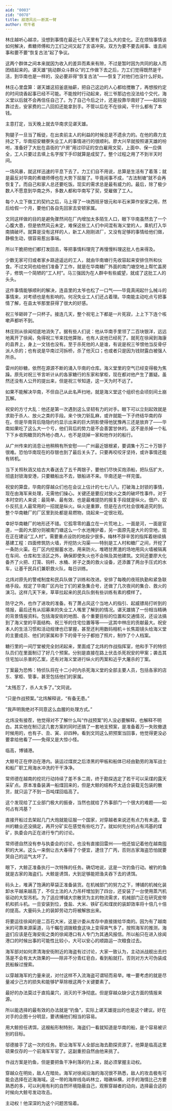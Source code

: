 ```yaml
---
aid: "0003"
zid: "0078"
title: 甜港风云——断其一臂
author: 吹牛者
---
```


林庄越听心越凉，没想到事情在最近七八天里有了这么大的变化。正在烦恼事情该如何解决，煮糖师傅和力工们之间又起了言语冲突。双方为要不要去闹事、谁去闹事和要不要“恢复古法”起了争议。

这两个群体之间本来就因为收入的差异而素来有隙，不过是暂时因为共同的敌人而团结起来的。谌天雄“挑动群众斗群众”的工作做下去之后，力工们觉得既然是干活，到华南也是一样的，没必要非得“恢复古法”——恢复了对他们也没什么好处。

林庄心里盘算：谌天雄这招釜底抽薪，把自己这边的人心都给搅散了，再想按约定的时间烧香起事已经不可能。不能按时行动起来，祝三爷那边也没法给个交代，海义堂以后就不会再信任自己了。为了自己今后之计，还是投靠华南好了——起码投靠过去，安家费的二八回扣还能拿到手。不管以后在不在徐闻，干什么都有了本钱。

主意打定，当天晚上就去华南求见谌天雄。

狗腿子一旦当了叛徒，在出卖前主人的利益的时候总是不遗余力的。在他的鼎力支持之下，华南招安糖寮失业工人的事情进行的很顺利。廖大兴早就按照谌天雄的吩咐，准备好了大批在县衙的“户房”用过印证的空白雇用文契，上面中、保一应俱全，工人只要过去填上名字按下手印就算是成契了。整个过程之用了不到半天时间。

一场风暴，就这样迅速的平息下去了。力工们自不用说，总算是生活有了着落；就是最反对华南的煮塘师傅也在大势下屈服了。毕竟闹事不成，“古法制塘”就不会再恢复了。而自己和家人总还要吃饭。现实的需求总是最有威力的。最后，除了极少数人不愿意到华南之外，多数人都和华南写了契，受雇做了工人。

每个人立下做工的契约之后，马上得了一块西班牙银元和半石米算作安家之用，然后给假一个月，要他们各自先回家去安顿家属。

文同这样做的目的是避免骤然间在厂内增加太多陌生人口，眼下华南虽然去了一个心腹大患，但是依然风云未定，难保这些工人们中间混有海义堂的人，乘机打入华南搞破坏。就算是没有这样的人，新工人刚刚进厂，又没有足够的事情给他们做，静极生动，很容易惹出事端。

所以干脆把他们都打发回去，等把事情料理完了再慢慢料理这批人也来得及。

少数无家可归或者家乡路途遥远的工人，就由华南塘行先收容起来安排住所和伙食。不过文同也给他们准备了工作，就是在华南糖厂外面的南门塘空地上帮忙盖房子，修筑一个简陋的“工人村”。马三强因为在人群中有些威望，就成了这批工人的头头。

这件事情能够顺利的解决，连县里的太爷也松了一口气——毕竟真闹起什么械斗的事情来，对考绩也是有影响的。何况失业工人们还占着理。华南能主动吃点亏把事情了解，在县太爷那里获得了很大的好感。

祝三爷砸碎了一只杯子。接连几天，整个祝宅上下都是一片死寂，上上下下连个咳嗽声都听不到。

林庄则从徐闻彻底地消失了。据有些人们说：他从华南手里领了二百块银洋，远远地离开了徐闻，免得祝三爷来找他算账，也有人说他已经死了。就死在徐闻到海康的县界上，身上一文钱也没有。至于杀死他的人是谁，有说是祝三爷恨他当反骨仔派人杀的；也有说是华南过河拆桥，杀了他灭口；也或者只是因为钱财露白被强人所杀。

雷州的砂糖，依然在源源不断的涌入华南的仓库。海义堂里的空气已经变得极为焦躁。原先对祝三爷言听计从的各家糖行的东家和掌柜，现在都对他产生了置疑。虽然还没有人公开的提出来，但是祝三爷知道，这一天为时不远了。

如果不能解决华南，不但自己从此名声扫地，就是海义堂这个组织也会顷刻间土崩瓦解。

祝安的方寸大乱：他还是第一次遇到这么坚韧有力的对手。眼下可以立刻起效就是求助于杀人、放火之类的手段。来个快刀斩乱麻，或许就能一下子终结华南的存在。但是华南背后隐隐约约显示出来的巨大阴影使得他犹豫再三还是放弃了——华南如果吃了这么大一个亏，他们背后的势力是不会善罢甘休的。这不是杀掉一个私下下乡收购糖货的外地小商人，也不是烧掉一家和他作对的船行。

从广州传来的消息让他稍稍有所安慰——广州最近银根紧，要调集十万二十万银子很难。恐怕华南现在的存银也到了最后关头了。只要再咬咬牙坚持，或许事情还能有转机。

当下关照秋涵又给古大春送去了五千两银子，要他们尽快买炮添船，把队伍扩大，彻底封锁海安港，只要糖船出不去，银船进不来。华南还是一样完蛋。

祝安的算盘，华南的穿越众们也在会议上估计的七七八八。打破海上封锁的事情，现在由海军来处理，无需他们操心。关键还是要应对放火之类的破坏性事件。对于本时空的人来说：最简单、最有效、也是最难提防的报复手段就是纵火。佃户、奴仆反抗主人最常用的一招就是纵火。纵火是重罪，但是在古代社会很难追究的到。整个华南糖厂的厂区里到处都是易燃物，烧起来一定很壮观。

幸好华南糖厂的地形还不错。它孤零零的矗立在一片荒地上，一面是河，一面是官道，一面的大部分则被南门塘这么一个水池掩护着，另一面原先是大片的空地，现在正在建设“工人村”。需要重点设防的地段少很多。梅林不辞辛苦的指挥着继续搞基建工程：四面修筑防火墙，开挖防火沟渠——特别是工人村和糖厂之间，开挖了一条防火渠。在厂区内挖掘蓄水池，用来防火。堆晒甘蔗渣的场地用风火墙被隔离在车间、仓库和生活区之外，确保即使失火也不会殃及其他建筑。文同还要廖大化备齐了火把、灯笼、钩杆、水桶、斧子之类的救火设备，还添置了两台手压式的水车，让基干民兵们兼职救火队，每日训练。

北炜对原先的警戒制度和民兵队做了训练和改进。安排了每晚的夜班执勤和紧急联络手段。规定了华南厂区内壮丁们的紧急集合号，还做了几次夜间的集合、救火的演习。这样几天下来，草草拉起来的民兵队倒有些训练有素的模样了。

防守之外，也作了进攻的准备。有了萧占风这个当地人的指引、起威镖局打听到的情报，最后还有从招募来的失业工人嘴里了解到的情况。谌天雄搞了一份相当精确的背景情报资料。包括海安街的地图、各个重要目标的位置和交通情况，还设法搞到了海义堂的平面结构、祝三爷的住宅位置等等——这其中林庄的贡献最大。祝安本人的生活习惯和活动规律也已掌握，甚至还利用数码相机＋长焦距镜头给海义堂的主要成员、他们的家属和手下的骨干分子都拍了照片，制作了个人档案。

糖行里的一间厅堂被完全封闭起来，里面成了北炜的作战指挥室，他和手下的特侦队员们在里面制订了好几个预案。分别是直接在路上伏击杀死祝安的甲案；袭击其住宅加以杀害的乙案，还有对海义堂进行纵火的丙案和近乎大屠杀的丁案。

丁案最为恐怖：特侦队将在十二小时内杀死海义堂的全部主要人员，包括各家的店东、掌柜、管事，甚至包括他们的家属。

“太残忍了，杀人太多了。”文同说。

“只是作战预案。”北炜解释说，“有备无患。”

“我声明我绝对不同意这么血腥的处理方式。”

北炜没有接茬，他觉得对不了解什么叫“作战预案”的人没必要解释，也解释不明白。其实他在制订这几套方案的同时还搞了一套地支预案，是准备着万一失败撤退时候用的，也有子、丑、寅、卯四种。看到文同这么把预案当回事，他觉得更没必要拿给他看了——免得又是大惊小怪。

临高，博铺港。

大鲸号正在停泊在港内。装运过煤炭之后漆黑的甲板和船体已经由勤劳的海军战士和船厂职工用海水冲洗的干干净净。

常师德在越南的挖坑行动持续了差不多二周，终于勘探选定了若干可以采煤的露天采矿点。原本准备装满一船煤回来的，但是大鲸的结构不太适合装载无包装的散货，就只运了不到一百吨煤回临高了。

这个发现给了工业部门极大的振奋，当然也就给了外事部门一个很大的难题——如何占有鸿基？

直接开船过去架起几门大炮就能征服一个国家，对穿越者来说还有点力有未逮。雷州的糖业还没搞定，再开分矿实在感觉有些吃力了。就如何充分的占有鸿基的煤矿，执委会内正在进行专门的讨论。

常师德自然没有参与执委会的讨论，也没有直接回雷州——他还惦记着他在越南囤积的大米。这么一来倒让古大春得了个便宜，逮住了广丙，否则古家海盗恐怕就要哭自己的运气太坏了。

眼下，大鲸正准备执行一次特殊的任务。确切地说，这是一次钓鱼行动。被钓的鱼就是古家的海盗们。大鲸是诱饵，大到足够能把渔夫吞下去的诱饵。

码头上，堆满了饱满的草袋正准备装货。在机械部门的努力之下，博铺的机械化装卸水平越来越高了，不仅土法的人力吊杆增加到了四台，还安装了一台使用蒸汽机驱动的大型吊机。为了适应博铺大宗散货为主的物流需求，机械部门正在研究皮带机和抓斗机。一旦安装到位，食盐、大米、铁矿石和煤炭的装卸效率将十倍几十倍的提高。大量码头上的装卸劳动力将被解放出来。

将要运往徐闻的是二百石大米，这是计委从库存中直接拨给华南的。因为有了越南米的可靠来源渠道，马千瞩在调拨粮食这块上变得爽气多了。按照海军的推测，海盗们应该是在海安街之类的徐闻港口有人专门为其通风报信。所以船只在进入徐闻港口的时候出事的可能性比较小，大可以安心的顺路运一次粮食过去。

海军部对如何肃清海安街附近的海盗有过讨论，大家一致认为，主动派战舰出去扫荡是不会有太大效果的——除非不分青红皂白，看到船就打。否则对方大可伪装成民船躲过搜索。

以穿越海军的力量来说，对付这样不入流海盗可谓轻而易举。唯一要考虑的就是尽量减少己方的损失和能够铲草除根这两个关键要素了。

最好的办法莫过于直捣巢穴，消灭的干净彻底。但是穿越众缺少这方面的情报来源。

所以能选择的最有效的办法就是“钓鱼”，实际上谌天雄提出的也是这个建议。好在对手的企图十分明显，要诱捕他们相当的容易。

用大鲸担任诱饵，这艘船形制特别，海盗们一看就知道是华南的船，是个容易被识别的目标。

邬德接手了这一次的任务。职业海军军人全部出海去勘探资源了。他算是临高这里硕果仅存的一个前海军军官了。这副重担自然由他来挑了。

作战方案是钓鱼，但是要把鱼干净利落的钓上来，就必须掌握主动权。

穿越众在明处，敌人在暗处。海军对徐闻沿海的海况很不熟悉，敌人的攻击极有可能会选择在近海海域。这一带的海岸线岛屿林立，暗礁纵横，对手的海情比己方要熟悉的多，可以利用有利的自然环境隐蔽自己，观察穿越者的动向，选择最合适的时候向大鲸号发动攻击。

主动权！他深深的为这个问题苦恼着。
